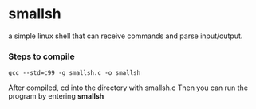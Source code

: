 # smallsh

a simple linux shell that can receive commands and parse input/output.

### Steps to compile  

```
gcc --std=c99 -g smallsh.c -o smallsh
```

After compiled, cd into the directory with smallsh.c
Then you can run the program by entering **smallsh**
